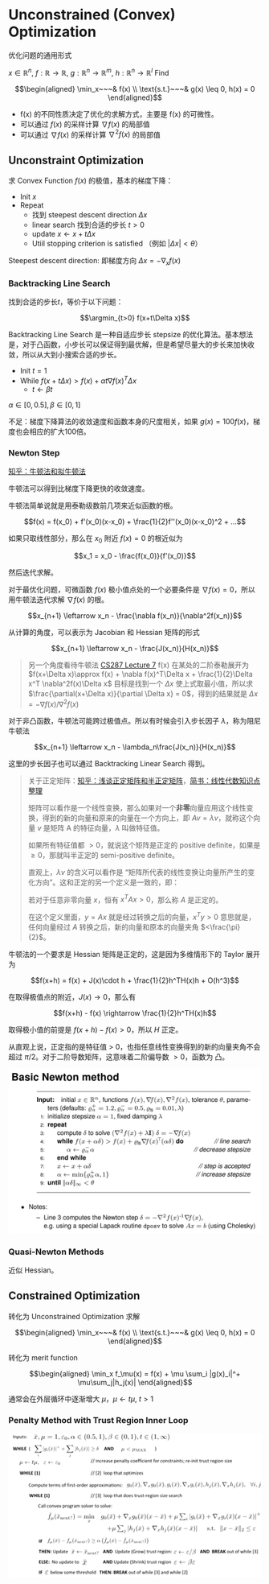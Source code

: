 # Unconstrained (Convex) Optimization
优化问题的通用形式

$x\in \mathbb{R}^n$, $f: \mathbb{R}\rightarrow\mathbb{R}$, $g: \mathbb{R}^n\rightarrow \mathbb{R}^m$, $h: \mathbb{R}^n\rightarrow \mathbb{R}^l$ Find

$$\begin{aligned}
    \min_x~~~&  f(x) \\ 
    \text{s.t.}~~~&  g(x) \leq 0, h(x) = 0
\end{aligned}$$

- f(x) 的不同性质决定了优化的求解方式，主要是 f(x) 的可微性。
- 可以通过 $f(x)$ 的采样计算 $\nabla f(x)$ 的局部值
- 可以通过 $\nabla f(x)$ 的采样计算 $\nabla^2f(x)$ 的局部值

## Unconstraint Optimization
求 Convex Function $f(x)$ 的极值，基本的梯度下降：
- Init $x$
- Repeat
  - 找到 steepest descent direction $\Delta x$
  - linear search 找到合适的步长 $t>0$
  - update $x\leftarrow x+t\Delta x$
  - Utiil stopping criterion is satisfied （例如 $|\Delta x| < \theta$）

Steepest descent direction: 即梯度方向 $\Delta x = -\nabla_x f(x)$



### Backtracking Line Search
找到合适的步长$t$，等价于以下问题：

$$\argmin_{t>0} f(x+t\Delta x)$$

Backtracking Line Search 是一种自适应步长 stepsize 的优化算法。基本想法是，对于凸函数，小步长可以保证得到最优解，但是希望尽量大的步长来加快收敛，所以从大到小搜索合适的步长。

- Init $t=1$
- While $f(x+t\Delta x) > f(x) + \alpha t \nabla f(x)^T\Delta x$
  - $t \leftarrow \beta t$

$\alpha\in[0,0.5], \beta\in [0,1]$

不足：梯度下降算法的收敛速度和函数本身的尺度相关，如果 $g(x) = 100f(x)$，梯度也会相应的扩大100倍。

### Newton Step
[知乎：牛顿法和拟牛顿法](https://zhuanlan.zhihu.com/p/46536960)

牛顿法可以得到比梯度下降更快的收敛速度。

牛顿法简单说就是用泰勒级数前几项来近似函数的根。

$$f(x) = f(x_0) + f'(x_0)(x-x_0) + \frac{1}{2}f''(x_0)(x-x_0)^2 + ...$$

如果只取线性部分，那么在 $x_0$ 附近 $f(x)=0$ 的根近似为

$$x_1 = x_0 - \frac{f(x_0)}{f'(x_0)}$$

然后迭代求解。

对于最优化问题，可微函数 $f(x)$ 极小值点处的一个必要条件是 $\nabla f(x) = 0$，所以用牛顿法迭代求解 $\nabla f(x)$ 的根。

$$x_{n+1} \leftarrow x_n - \frac{\nabla f(x_n)}{\nabla^2f(x_n)}$$

从计算的角度，可以表示为 Jacobian 和 Hessian 矩阵的形式

$$x_{n+1} \leftarrow x_n - \frac{J(x_n)}{H(x_n)}$$

> 另一个角度看待牛顿法 [CS287 Lecture 7](https://www.youtube.com/watch?v=gFewyKcDFXI)
> f(x) 在某处的二阶泰勒展开为
> $f(x+\Delta x)\approx f(x) + \nabla f(x)^T\Delta x + \frac{1}{2}\Delta x^T \nabla^2f(x)\Delta x$
> 目标是找到一个 $\Delta x$ 使上式取最小值，所以求 $\frac{\partial(x+\Delta x)}{\partial \Delta x} = 0$，得到的结果就是 $\Delta x = -\nabla f(x)/\nabla^2f(x)$

对于非凸函数，牛顿法可能跨过极值点。所以有时候会引入步长因子 $\lambda$，称为阻尼牛顿法

$$x_{n+1} \leftarrow x_n - \lambda_n\frac{J(x_n)}{H(x_n)}$$

这里的步长因子也可以通过 Backtracking Linear Search 得到。

> 关于正定矩阵：[知乎：浅谈正定矩阵和半正定矩阵](https://zhuanlan.zhihu.com/p/44860862)，[简书：线性代数知识点整理](https://www.jianshu.com/p/21aea5108d83)
> 
> 矩阵可以看作是一个线性变换，那么如果对一个**非零**向量应用这个线性变换，得到的新的向量和原来的向量在一个方向上，即 $Av = \lambda v$，就称这个向量 $v$ 是矩阵 A 的特征向量，$\lambda$ 叫做特征值。
> 
> 如果所有特征值都 $>0$，就说这个矩阵是正定的 positive definite，如果是 $\geq 0$，那就叫半正定的 semi-positive definite。
> 
> 直观上，$\lambda v$ 的含义可以看作是 “矩阵所代表的线性变换让向量所产生的变化方向”。这和正定的另一个定义是一致的，即：
> 
> 若对于任意非零向量 $x$，恒有 $x^T A x>0$，那么称 $A$ 是正定的。
> 
> 在这个定义里面，$y=Ax$ 就是经过转换之后的向量，$x^Ty>0$ 意思就是，任何向量经过 $A$ 转换之后，新的向量和原本的向量夹角 $<\frac{\pi}{2}$。

牛顿法的一个要求是 Hessian 矩阵是正定的，这是因为多维情形下的 Taylor 展开为

$$f(x+h) = f(x) + J(x)\cdot h + \frac{1}{2}h^TH(x)h + O(h^3)$$

在取得极值点的附近，$J(x) \rightarrow 0$，那么有

$$f(x+h) - f(x) \rightarrow \frac{1}{2}h^TH(x)h$$

取得极小值的前提是 $f(x+h) - f(x) > 0$，所以 $H$ 正定。

从直观上说，正定指的是特征值 > 0，也指任意线性变换得到的新的向量夹角不会超过 $\pi/2$。对于二阶导数矩阵，这意味着二阶偏导数 $>0$，函数为 凸。

![Basic Newton](../../imgs/basic_newton.png)

### Quasi-Newton Methods
近似 Hessian。

## Constrained Optimization
转化为 Unconstrained Optimization 求解

$$\begin{aligned}
    \min_x~~~&  f(x) \\ 
    \text{s.t.}~~~&  g(x) \leq 0, h(x) = 0
\end{aligned}$$

转化为 merit function

$$\begin{aligned}
    \min_x f_\mu(x) = f(x) + \mu \sum_i |g(x)_i|^+ \mu\sum_j|h_j(x)|
\end{aligned}$$

通常会在外层循环中逐渐增大 $\mu$，$\mu\leftarrow t\mu$, $t>1$

### Penalty Method with Trust Region Inner Loop
![Trust Region Method](../imgs/../../imgs/trust_region_method.png)
